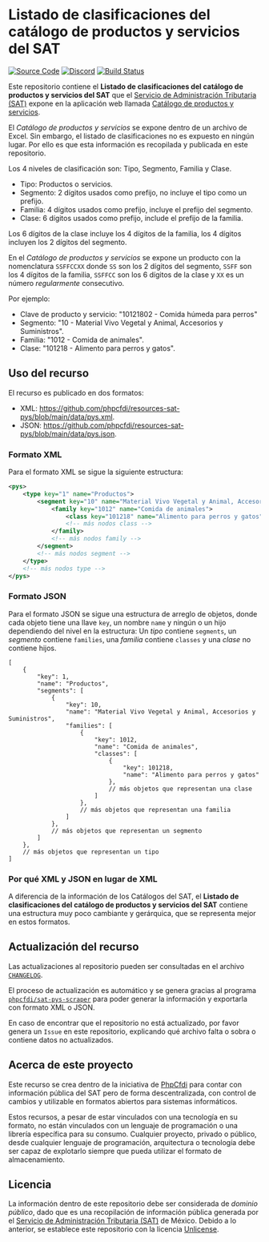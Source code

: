 # Listado de clasificaciones del catálogo de productos y servicios del SAT

[![Source Code][badge-source]][source]
[![Discord][badge-discord]][discord]
[![Build Status][badge-build]][build]

Este repositorio contiene el **Listado de clasificaciones del catálogo de productos y servicios del SAT** que el [Servicio de Administración Tributaria (SAT)](http://www.sat.gob.mx/) expone en la aplicación web llamada [Catálogo de productos y servicios](http://pys.sat.gob.mx/PyS/catPyS.aspx).

El *Catálogo de productos y servicios* se expone dentro de un archivo de Excel. Sin embargo, el listado de clasificaciones no es expuesto en ningún lugar. Por ello es que esta información es recopilada y publicada en este repositorio.

Los 4 niveles de clasificación son: Tipo, Segmento, Familia y Clase.

- Tipo: Productos o servicios.
- Segmento: 2 dígitos usados como prefijo, no incluye el tipo como un prefijo.
- Familia: 4 dígitos usados como prefijo, incluye el prefijo del segmento.
- Clase: 6 dígitos usados como prefijo, include el prefijo de la familia.

Los 6 dígitos de la clase incluye los 4 dígitos de la familia, los 4 dígitos incluyen los 2 dígitos del segmento.

En el *Catálogo de productos y servicios* se expone un producto con la nomenclatura `SSFFCCXX` donde `SS` son los 2 dígitos del segmento, `SSFF` son los 4 dígitos de la familia, `SSFFCC` son los 6 dígitos de la clase y `XX` es un número *regularmente* consecutivo.

Por ejemplo:

- Clave de producto y servicio: "10121802 - Comida húmeda para perros"
- Segmento: "10 - Material Vivo Vegetal y Animal, Accesorios y Suministros".
- Familia: "1012 - Comida de animales".
- Clase: "101218 - Alimento para perros y gatos".

## Uso del recurso

El recurso es publicado en dos formatos:

- XML: <https://github.com/phpcfdi/resources-sat-pys/blob/main/data/pys.xml>.
- JSON: <https://github.com/phpcfdi/resources-sat-pys/blob/main/data/pys.json>.

### Formato XML

Para el formato XML se sigue la siguiente estructura:

```xml
<pys>
    <type key="1" name="Productos">
        <segment key="10" name="Material Vivo Vegetal y Animal, Accesorios y Suministros">
            <family key="1012" name="Comida de animales">
                <class key="101218" name="Alimento para perros y gatos"/>
                <!-- más nodos class -->
            </family>
            <!-- más nodos family -->
        </segment>
        <!-- más nodos segment -->
    </type>
    <!-- más nodos type -->
</pys>
```

### Formato JSON

Para el formato JSON se sigue una estructura de arreglo de objetos, donde cada objeto tiene una llave `key`, un nombre `name` y ningún o un hijo dependiendo del nivel en la estructura: Un *tipo* contiene `segments`, un *segmento* contiene `families`, una *familia* contiene `classes` y una *clase* no contiene hijos.

```json5
[
    {
        "key": 1,
        "name": "Productos",
        "segments": [
            {
                "key": 10,
                "name": "Material Vivo Vegetal y Animal, Accesorios y Suministros",
                "families": [
                    {
                        "key": 1012,
                        "name": "Comida de animales",
                        "classes": [
                            {
                                "key": 101218,
                                "name": "Alimento para perros y gatos"
                            },
                            // más objetos que representan una clase
                        ]
                    },
                    // más objetos que representan una familia
                ]
            },
            // más objetos que representan un segmento
        ]
    },
    // más objetos que representan un tipo
]
```

### Por qué XML y JSON en lugar de XML

A diferencia de la información de los Catálogos del SAT, el **Listado de clasificaciones del catálogo de productos y servicios del SAT** contiene una estructura muy poco cambiante y gerárquica, que se representa mejor en estos formatos.

## Actualización del recurso

Las actualizaciones al repositorio pueden ser consultadas en el archivo [`CHANGELOG`](./CHANGELOG.md).

El proceso de actualización es automático y se genera gracias al programa [`phpcfdi/sat-pys-scraper`](https://github.com/phpcfdi/sat-pys-scraper) para poder generar la información y exportarla con formato XML o JSON.

En caso de encontrar que el repositorio no está actualizado, por favor genera un `Issue` en este repositorio, explicando qué archivo falta o sobra o contiene datos no actualizados.

## Acerca de este proyecto

Este recurso se crea dentro de la iniciativa de [PhpCfdi](https://www.phpcfdi.com) para contar con información pública del SAT pero de forma descentralizada, con control de cambios y utilizable en formatos abiertos para sistemas informáticos.

Estos recursos, a pesar de estar vinculados con una tecnología en su formato, no están vinculados con un lenguaje de programación o una librería específica para su consumo. Cualquier proyecto, privado o público, desde cualquier lenguaje de programación, arquitectura o tecnología debe ser capaz de explotarlo siempre que pueda utilizar el formato de almacenamiento.

## Licencia

La información dentro de este repositorio debe ser considerada de *dominio público*, dado que es una recopilación de información pública generada por el [Servicio de Administración Tributaria (SAT)](https://www.sat.gob.mx/) de México. Debido a lo anterior, se establece este repositorio con la licencia [Unlicense](LICENSE).

[source]: https://github.com/phpcfdi/resources-sat-pys
[discord]: https://discord.gg/aFGYXvX
[build]: https://www.phpcfdi.com/resources-app/build/sat-pys

[badge-source]: https://img.shields.io/badge/source-phpcfdi/resources--sat--pys-blue?logo=github
[badge-discord]: https://img.shields.io/discord/459860554090283019?logo=discord
[badge-build]: https://img.shields.io/endpoint?url=https%3A%2F%2Fwww.phpcfdi.com%2Fresources-app%2Fapi%2Fv1%2Fbuilds%2Fsat-pys%2Fshields.io&logo=github-actions
